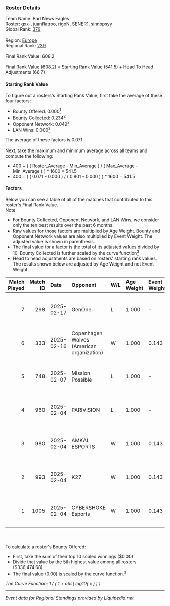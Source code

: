 ### Roster Details<br />
Team Name: Bad News Eagles<br />
Roster: gxx-, juanflatroo, rigoN, SENER1, sinnopsyy<br />
Global Rank: [379](../standings_global.md)<br />
<br />
Region: [Europe]( ../standings_europe.md)<br />
Regional Rank: [239]( ../standings_europe.md)<br />
<br />
Final Rank Value:  608.2<br />
<br />
Final Rank Value (608.2) = Starting Rank Value (541.5) + Head To Head Adjustments (66.7)<br />

#### Starting Rank Value<br />
To figure out a rosters's Starting Rank Value, first take the average of these four factors:<br />
- Bounty Offered: 0.000[<sup>1</sup>](#table2)
- Bounty Collected: 0.234[<sup>2</sup>](#table1)
- Opponent Network: 0.049[<sup>2</sup>](#table1)
- LAN Wins: 0.000[<sup>2</sup>](#table1)

The average of these factors is 0.071<br />
<br />
Next, take the maximum and minimum average across all teams and compute the following:<br />
- 400 + ( ( Roster_Average - Min_Average ) / ( Max_Average - Min_Average ) ) * 1600 = 541.5
- 400 + ( ( 0.071 - 0.000 ) / ( 0.801 - 0.000 ) ) * 1600 = 541.5


#### Factors<br />
Below you can see a table of all of the matches that contributed to this roster's Final Rank Value.<br />
Note:<br />

- For Bounty Collected, Opponent Network, and LAN Wins, we consider only the ten best results over the past 6 months.
- Raw values for those factors are multiplied by Age Weight. Bounty and Opponent Network values are also multiplied by Event Weight. The adjusted value is shown in parenthesis.
- The final value for a factor is the total of its adjusted values divided by 10. Bounty Collected is further scaled by the curve function[<sup>3</sup>](#curveFunction)
- Head to head adjustments are based on rosters' starting rank values. The results shown below are adjusted by Age Weight and not Event Weight
<span id="table1"></span><br />


| Match Played | Match ID | Date       | Opponent                                  | W/L | Age Weight | Event Weight | Bounty Collected | Opponent Network | LAN Wins  | H2H Adj. | Roster                                      |
| -: | -: | :- | :- | :- | :- | :- | :- | :- | :- | -: | :- |
|            7 |      298 | 2025-02-17 | GenOne                                    | L   | 1.000      | -            | -                | -                | -         |    -6.32 | gxx-, juanflatroo, rigoN, SENER1, sinnopsyy |
|            6 |      333 | 2025-02-16 | Copenhagen Wolves (American organization) | W   | 1.000      | 0.143        | 0.016 (0.002)    | 1.000 (0.143)    | 0 (0.000) |    25.40 | gxx-, juanflatroo, rigoN, SENER1, sinnopsyy |
|            5 |      748 | 2025-02-07 | Mission Possible                          | L   | 1.000      | -            | -                | -                | -         |   -16.55 | gxx-, juanflatroo, rigoN, SENER1, sinnopsyy |
|            4 |      960 | 2025-02-04 | PARIVISION                                | L   | 1.000      | -            | -                | -                | -         |   -12.67 | gxx-, juanflatroo, rigoN, SENER1, sinnopsyy |
|            3 |      980 | 2025-02-04 | AMKAL ESPORTS                             | W   | 1.000      | 0.143        | 0.002 (0.000)    | 0.681 (0.097)    | 0 (0.000) |    24.91 | gxx-, juanflatroo, rigoN, SENER1, sinnopsyy |
|            2 |      993 | 2025-02-04 | K27                                       | W   | 1.000      | 0.143        | 0.008 (0.001)    | 0.776 (0.111)    | 0 (0.000) |    25.48 | gxx-, juanflatroo, rigoN, SENER1, sinnopsyy |
|            1 |     1005 | 2025-02-04 | CYBERSHOKE Esports                        | W   | 1.000      | 0.143        | 0.011 (0.002)    | 1.000 (0.143)    | 0 (0.000) |    26.45 | gxx-, juanflatroo, rigoN, SENER1, sinnopsyy |

<br />
<span id="table2"></span><br />
To calculate a roster's Bounty Offered:<br />

- First, take the sum of their top 10 scaled winnings ($0.00)
- Divide that value by the 5th highest value among all rosters ($336,474.68)
- The final value (0.00) is scaled by the curve function.[<sup>3</sup>](#curveFunction)

<span id="curveFunction"></span>_The Curve Function: 1 / ( 1 + abs( log10( x ) ) )_<br />

---
_Event data for Regional Standings provided by Liquipedia.net_<br />
